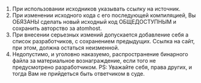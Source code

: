 1. При использовании исходников указывать ссылку на источник.
2. При изменении исходного кода с его последующей компиляцией, Вы ОБЯЗАНЫ сделать новый исходный код ОБЩЕДОСТУПНЫМ и сохранить авторство  за atomhost.
3. При внесении серьезных измений допускается добавление себя а список разработчиков, с сохранением предыдущих. Ссылка на сайт, при этом, должна остаться неизменной.
4. Недопустимо, и уголовно наказуемо, распространение бинарного файла за материальное вознаграждение, если того не предусмотрено разработчиком.
PS: Уважайте себя, права других, и тогда Вам не прийдеться быть ответчиком в суде.